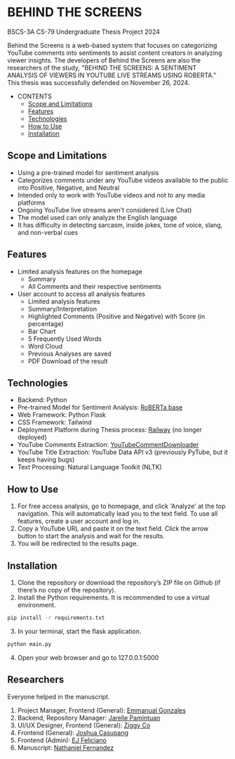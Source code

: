 # BEHIND THE SCREENS

BSCS-3A CS-79 Undergraduate Thesis Project 2024

Behind the Screens is a web-based system that focuses on categorizing YouTube comments into sentiments to assist content creators in analyzing viewer insights. The developers of Behind the Screens are also the researchers of the study, "BEHIND THE SCREENS: A SENTIMENT ANALYSIS OF VIEWERS IN YOUTUBE LIVE STREAMS USING ROBERTA."
This thesis was successfully defended on November 26, 2024.

- CONTENTS
  - [Scope and Limitations](#scope-and-limitations)
  - [Features](#features)
  - [Technologies](#technologies)
  - [How to Use](#how)
  - [Installation](#installation)

## Scope and Limitations

- Using a pre-trained model for sentiment analysis
- Categorizes comments under any YouTube videos available to the public into Positive, Negative, and Neutral
- Intended only to work with YouTube videos and not to any media platforms
- Ongoing YouTube live streams aren't considered (Live Chat)
- The model used can only analyze the English language
- It has difficulty in detecting sarcasm, inside jokes, tone of voice, slang, and non-verbal cues

## Features

- Limited analysis features on the homepage
  - Summary
  - All Comments and their respective sentiments
- User account to access all analysis features
  - Limited analysis features
  - Summary/Interpretation
  - Highlighted Comments (Positive and Negative) with Score (in percentage)
  - Bar Chart
  - 5 Frequently Used Words
  - Word Cloud
  - Previous Analyses are saved
  - PDF Download of the result

## Technologies

- Backend: Python
- Pre-trained Model for Sentiment Analysis: [RoBERTa base](https://huggingface.co/cardiffnlp/twitter-roberta-base-sentiment)
- Web Framework: Python Flask
- CSS Framework: Tailwind
- Deployment Platform during Thesis process: [Railway](https://docs.railway.com/overview/about-railway) (no longer deployed)
- YouTube Comments Extraction: [YouTubeCommentDownloader](https://pypi.org/project/youtube-comment-downloader/)
- YouTube Title Extraction: YouTube Data API v3 (previously PyTube, but it keeps having bugs)
- Text Processing: Natural Language Toolkit (NLTK)

## How to Use

1. For free access analysis, go to homepage, and click 'Analyze' at the top navigation. This will automatically lead you to the text field. To use all features, create a user account and log in.
2. Copy a YouTube URL and paste it on the text field. Click the arrow button to start the analysis and wait for the results.
3. You will be redirected to the results page.

## Installation

1. Clone the repository or download the repository’s ZIP file on Github (if there’s no copy of the repository).
2. Install the Python requirements. It is recommended to use a virtual environment.

```bash
pip install -r requirements.txt
```

3. In your terminal, start the flask application.

```bash
python main.py
```

4. Open your web browser and go to 127.0.0.1:5000

## Researchers

Everyone helped in the manuscript.

1. Project Manager, Frontend (General): [Emmanual Gonzales](https://github.com/Kamoteng-Kahoyy)
2. Backend, Repository Manager: [Jarelle Pamintuan](https://github.com/Isarakyun)
3. UI/UX Designer, Frontend (General): [Ziggy Co](https://github.com/nausicai)
4. Frontend (General): [Joshua Casupang](https://github.com/Zeddy0621)
5. Frontend (Admin): [EJ Feliciano](https://github.com/Haya-jay)
6. Manuscript: [Nathaniel Fernandez](https://github.com/Nae8)
